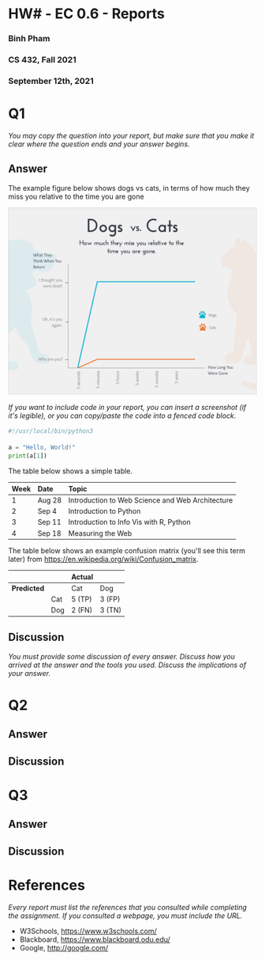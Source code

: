 # HW# - EC 0.6 - Reports
### Binh Pham
### CS 432, Fall 2021
### September 12th, 2021

# Q1

*You may copy the question into your report, but make sure that you make it clear where the question ends and your answer begins.*

## Answer

The example figure below shows dogs vs cats, in terms of how much they miss you relative to the time you are gone

![image](https://github.com/bphamt/ec0.5/blob/main/Dogs-vs-Cats-How-much-they-miss-you-relative-to-the-time-you-are-gone.png)

*If you want to include code in your report, you can insert a screenshot (if it's legible), or you can copy/paste the code into a fenced code block.*

```python
#!/usr/local/bin/python3

a = "Hello, World!"
print(a[1])


```

The table below shows a simple table.  

|Week|Date|Topic|
|:---|:---|:---|
|1|Aug 28|Introduction to Web Science and Web Architecture|
|2|Sep 4|Introduction to Python|
|3|Sep 11|Introduction to Info Vis with R, Python|
|4|Sep 18|Measuring the Web|

The table below shows an example confusion matrix (you'll see this term later) from <https://en.wikipedia.org/wiki/Confusion_matrix>.

| | |Actual||
|---|---|---|---|
|**Predicted**| |Cat|Dog|
| |Cat|5 (TP)|3 (FP)|
| |Dog|2 (FN)|3 (TN)|

## Discussion

*You must provide some discussion of every answer. Discuss how you arrived at the answer and the tools you used. Discuss the implications of your answer.*

# Q2

## Answer

## Discussion

# Q3

## Answer

## Discussion

# References

*Every report must list the references that you consulted while completing the assignment. If you consulted a webpage, you must include the URL.*

* W3Schools, https://www.w3schools.com/
* Blackboard, https://www.blackboard.odu.edu/
* Google, http://google.com/

